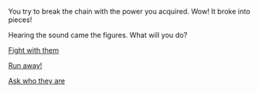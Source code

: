 You try to break the chain with the power you acquired. Wow! It broke into pieces!

Hearing the sound came the figures. What will you do?

[Fight with them](#)

[Run away!](../1/1-A.md)

[Ask who they are](#)